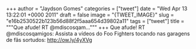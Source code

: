 
+++
author = "Jaydson Gomes"
categories = ["tweet"]
date = "Wed Apr 13 13:22:01 +0000 2011"
draft = false
image = "{TWEET_IMAGE}"
slug = "e16b2530522b123b56d88f2f5aaa654d39802a11"
tags = ["tweet"]
title = """Que afude! RT @mdiscosqam..."""
+++
Que afude! RT @mdiscosqamigos: Assista a vídeos do Foo Fighters tocando nas garagens de fãs sortudos: http://ow.ly/4yXVg
